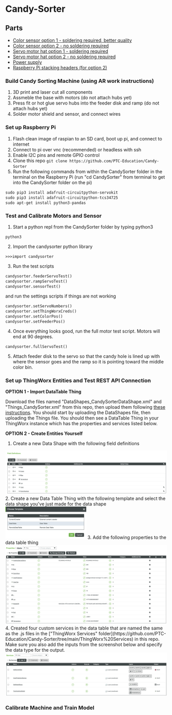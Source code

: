 # Candy-Sorter

## Parts
* [Color sensor option 1 - soldering required, better quality](https://learn.adafruit.com/assets/59109)
* [Color sensor option 2 - no soldering required](https://www.waveshare.com/color-sensor.htm)
* [Servo motor hat option 1 - soldering required](https://www.adafruit.com/product/2327?gclid=CjwKCAjw87SHBhBiEiwAukSeUXhnyrBdVb3wdNFaqTztPAIurUUoyuI3_6jCyiNULFe7ilsiTvhqtRoCTJgQAvD_BwE)
* [Servo motor hat option 2 - no soldering required](https://www.waveshare.com/product/raspberry-pi/hats/servo-driver-hat.htm)
* [Power supply](https://www.adafruit.com/product/276)
* [Raspberry Pi stacking headers (for option 2)](https://www.adafruit.com/product/2223)

### Build Candy Sorting Machine (using AR work instructions)
1. 3D print and laser cut all components 
1. Assmeble the base with motors (do not attach hubs yet)
1. Press fit or hot glue servo hubs into the feeder disk and ramp (do not attach hubs yet)
1. Solder motor shield and sensor, and connect wires


### Set up Raspberry Pi
1. Flash clean image of raspian to an SD card, boot up pi, and connect to internet
1. Connect to pi over vnc (recommended) or headless with ssh
1. Enable I2C pins and remote GPIO control
1. Clone this repo
`
git clone https://github.com/PTC-Education/Candy-Sorter
`
1. Run the following commands from within the CandySorter folder in the terminal on the Raspberry Pi (run "cd CandySorter" from terminal to get into the CandySorter folder on the pi)
```
sudo pip3 install adafruit-circuitpython-servokit
sudo pip3 install adafruit-circuitpython-tcs34725
sudo apt-get install python3-pandas
```

### Test and Calibrate Motors and Sensor
1. Start a python repl from the CandySorter folder by typing python3
```
python3
```
2. Import the candysorter python library
```
>>>import candysorter
```
3. Run the test scripts
```
candysorter.feederServoTest()
candysorter.rampServoTest()
candysorter.sensorTest()
```
and run the settings scripts if things are not working
```
candysorter.setServoNumbers()
candysorter.setThingWorxCreds()
candysorter.setColorPos()
candysorter.setFeederPos()
```
4. Once everything looks good, run the full motor test script. Motors will end at 90 degrees.
```
candysorter.fullServoTest()
```
5. Attach feeder disk to the servo so that the candy hole is lined up with where the sensor goes and the ramp so it is pointing toward the middle color bin.

### Set up ThingWorx Entities and Test REST API Connection
**OPTION 1 - Import DataTable Thing**

Download the files named "DataShapes_CandySorterDataShape.xml" and "Things_CandySorter.xml" from this repo, then upload them following [these instructions](https://support.ptc.com/help/thingworx_hc/thingworx_8_hc/en/index.html#page/ThingWorx/Help/Getting_Started/ImportingandExportinginThingWorx/ImportingandExportingDataEntitiesandExtensions.html). You should start by uploading the DataShapes file, then uploading the Things file. You should then see a DataTable Thing in your ThingWorx instance which has the properties and services listed below.

**OPTION 2 - Create Entities Yourself**

1. Create a new Data Shape with the following field definitions
<img src="./Resources/DataShapeFields.png" alt="DataShape"/>
2. Create a new Data Table Thing with the following template and select the data shape you've just made for the data shape
<img src="./Resources/DataTableTemplate.png" alt="DataTable" width="50%"/>
3. Add the following properties to the data table thing
<img src="./Resources/DataTableProperties.png" alt="DataTableProperties"/>
4. Created four custom services in the data table that are named the same as the .js files in the ["ThingWorx Services" folder](https://github.com/PTC-Education/Candy-Sorter/tree/main/ThingWorx%20Services) in this repo. Make sure you also add the inputs from the screenshot below and specify the data type for the output.
<img src="./Resources/DataTableServices.png" alt="DataTableServices"/>

### Calibrate Machine and Train Model
